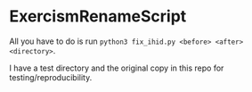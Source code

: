 # ExercismRenameScript
All you have to do is run `python3 fix_ihid.py <before> <after> <directory>`.

I have a test directory and the original copy in this repo for testing/reproducibility.
